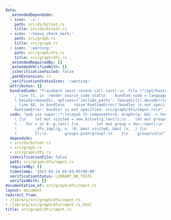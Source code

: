 ```yaml
---
data:
  _extendedDependsOn:
  - icon: ':x:'
    path: src/ds/bitset.rs
    title: src/ds/bitset.rs
  - icon: ':heavy_check_mark:'
    path: src/graph.rs
    title: src/graph.rs
  - icon: ':warning:'
    path: src/graph/dfs.rs
    title: src/graph/dfs.rs
  _extendedRequiredBy: []
  _extendedVerifiedWith: []
  _isVerificationFailed: false
  _pathExtension: rs
  _verificationStatusIcon: ':warning:'
  attributes: {}
  bundledCode: "Traceback (most recent call last):\n  File \"/opt/hostedtoolcache/Python/3.9.2/x64/lib/python3.9/site-packages/onlinejudge_verify/documentation/build.py\"\
    , line 71, in _render_source_code_stat\n    bundled_code = language.bundle(stat.path,\
    \ basedir=basedir, options={'include_paths': [basedir]}).decode()\n  File \"/opt/hostedtoolcache/Python/3.9.2/x64/lib/python3.9/site-packages/onlinejudge_verify/languages/user_defined.py\"\
    , line 68, in bundle\n    raise RuntimeError('bundler is not specified: {}'.format(path.as_posix()))\n\
    RuntimeError: bundler is not specified: src/graph/dfs/cmpnt.rs\n"
  code: "pub use super::*;\n\npub fn components<G: Graph>(g: &G) -> Vec<Vec<usize>>\
    \ {\n    let mut visited = new_bitset(g.len());\n    let mut groups = Vec::new();\n\
    \    for v in 0..g.len() {\n        let mut group = Vec::new();\n        visited.set_bit(v);\n\
    \        _dfs_impl(g, v, !0, &mut visited, &mut |v, _| {\n            group.push(v);\n\
    \        });\n        groups.push(group);\n    }\n    groups\n}\n"
  dependsOn:
  - src/ds/bitset.rs
  - src/graph.rs
  - src/graph/dfs.rs
  isVerificationFile: false
  path: src/graph/dfs/cmpnt.rs
  requiredBy: []
  timestamp: '2021-03-14 05:03:05+09:00'
  verificationStatus: LIBRARY_NO_TESTS
  verifiedWith: []
documentation_of: src/graph/dfs/cmpnt.rs
layout: document
redirect_from:
- /library/src/graph/dfs/cmpnt.rs
- /library/src/graph/dfs/cmpnt.rs.html
title: src/graph/dfs/cmpnt.rs
---
```

